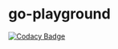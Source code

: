 # go-playground
[![Codacy Badge](https://api.codacy.com/project/badge/Grade/b9627076101f409fbd4c46bc986f9c21)](https://app.codacy.com/app/RubenMateus/go-playground?utm_source=github.com&utm_medium=referral&utm_content=RubenMateus/go-playground&utm_campaign=Badge_Grade_Dashboard)